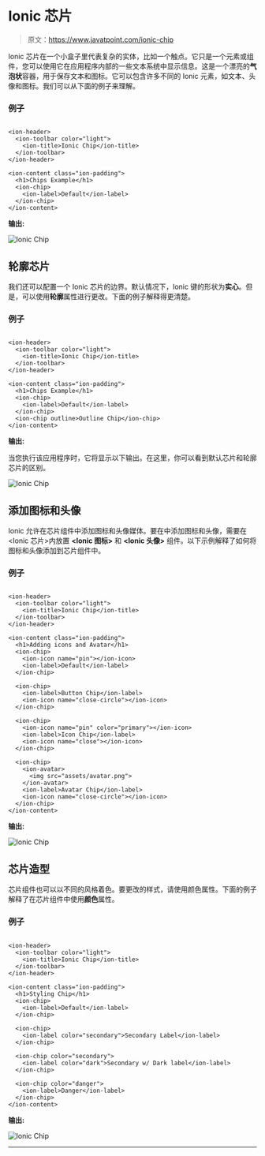 # Ionic 芯片

> 原文：<https://www.javatpoint.com/ionic-chip>

Ionic 芯片在一个小盒子里代表复杂的实体，比如一个触点。它只是一个元素或组件，您可以使用它在应用程序内部的一些文本系统中显示信息。这是一个漂亮的**气泡状**容器，用于保存文本和图标。它可以包含许多不同的 Ionic 元素，如文本、头像和图标。我们可以从下面的例子来理解。

### 例子

```

<ion-header>
  <ion-toolbar color="light">
    <ion-title>Ionic Chip</ion-title>
  </ion-toolbar>
</ion-header>

<ion-content class="ion-padding">
  <h1>Chips Example</h1>
  <ion-chip>
    <ion-label>Default</ion-label>
  </ion-chip>
</ion-content>

```

**输出:**

![Ionic Chip](img/91cf0ac68a42d4a25f1884ecfe8ef405.png)

## 轮廓芯片

我们还可以配置一个 Ionic 芯片的边界。默认情况下，Ionic 键的形状为**实心**。但是，可以使用**轮廓**属性进行更改。下面的例子解释得更清楚。

### 例子

```

<ion-header>
  <ion-toolbar color="light">
    <ion-title>Ionic Chip</ion-title>
  </ion-toolbar>
</ion-header>

<ion-content class="ion-padding">
  <h1>Chips Example</h1>
  <ion-chip>
    <ion-label>Default</ion-label>
  </ion-chip>
  <ion-chip outline>Outline Chip</ion-chip>
</ion-content>

```

**输出:**

当您执行该应用程序时，它将显示以下输出。在这里，你可以看到默认芯片和轮廓芯片的区别。

![Ionic Chip](img/447f37a7c1655f41653baa1e54d887f9.png)

## 添加图标和头像

Ionic 允许在芯片组件中添加图标和头像媒体。要在<ion-chip>中添加图标和头像，需要在<Ionic 芯片>内放置 **<Ionic 图标>** 和 **<Ionic 头像>** 组件。以下示例解释了如何将图标和头像添加到芯片组件中。</ion-chip>

### 例子

```

<ion-header>
  <ion-toolbar color="light">
    <ion-title>Ionic Chip</ion-title>
  </ion-toolbar>
</ion-header>

<ion-content class="ion-padding">
  <h1>Adding icons and Avatar</h1>
  <ion-chip>
    <ion-icon name="pin"></ion-icon>
    <ion-label>Default</ion-label>
  </ion-chip>

  <ion-chip>
    <ion-label>Button Chip</ion-label>
    <ion-icon name="close-circle"></ion-icon>
  </ion-chip>

  <ion-chip>
    <ion-icon name="pin" color="primary"></ion-icon>
    <ion-label>Icon Chip</ion-label>
    <ion-icon name="close"></ion-icon>
  </ion-chip>

  <ion-chip>
    <ion-avatar>
      <img src="assets/avatar.png">
    </ion-avatar>
    <ion-label>Avatar Chip</ion-label>
    <ion-icon name="close-circle"></ion-icon>
  </ion-chip>
</ion-content>

```

**输出:**

![Ionic Chip](img/722a63bfe64b8f6376a9ab3faa986a36.png)

## 芯片造型

芯片组件也可以以不同的风格着色。要更改<ion-chip>的样式，请使用颜色属性。下面的例子解释了在芯片组件中使用**颜色**属性。</ion-chip>

### 例子

```

<ion-header>
  <ion-toolbar color="light">
    <ion-title>Ionic Chip</ion-title>
  </ion-toolbar>
</ion-header>

<ion-content class="ion-padding">
  <h1>Styling Chip</h1>
  <ion-chip>
    <ion-label>Default</ion-label>
  </ion-chip>

  <ion-chip>
    <ion-label color="secondary">Secondary Label</ion-label>
  </ion-chip>

  <ion-chip color="secondary">
    <ion-label color="dark">Secondary w/ Dark label</ion-label>
  </ion-chip>

  <ion-chip color="danger">
    <ion-label>Danger</ion-label>
  </ion-chip>
</ion-content>

```

**输出:**

![Ionic Chip](img/5902bab5ba4e0a0ad72ef9ecfc2c4707.png)

* * *